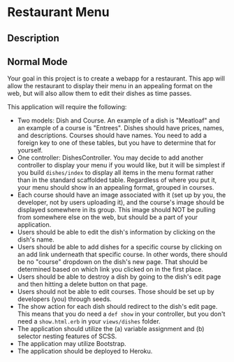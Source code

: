 # Restaurant Menu

## Description


## Normal Mode

Your goal in this project is to create a webapp for a restaurant.  This app will allow the restaurant to display their menu in an appealing format on the web, but will also allow them to edit their dishes as time passes.

This application will require the following:

* Two models: Dish and Course.  An example of a dish is "Meatloaf" and an example of a course is "Entrees".  Dishes should have prices, names, and descriptions.  Courses should have names.  You need to add a foreign key to one of these tables, but you have to determine that for yourself.
* One controller: DishesController.  You may decide to add another controller to display your menu if you would like, but it will be simplest if you build `dishes/index` to display all items in the menu format rather than in the standard scaffolded table.  Regardless of where you put it, your menu should show in an appealing format, grouped in courses.
* Each course should have an image associated with it (set up by you, the developer, not by users uploading it), and the course's image should be displayed somewhere in its group.  This image should NOT be pulling from somewhere else on the web, but should be a part of your application.
* Users should be able to edit the dish's information by clicking on the dish's name.
* Users should be able to add dishes for a specific course by clicking on an add link underneath that specific course.  In other words, there should be no "course" dropdown on the dish's new page.  That should be determined based on which link you clicked on in the first place.
* Users should be able to destroy a dish by going to the dish's edit page and then hitting a delete button on that page.
* Users should not be able to edit courses.  Those should be set up by developers (you) through seeds.
* The show action for each dish should redirect to the dish's edit page.  This means that you do need a `def show` in your controller, but you don't need a `show.html.erb` in your `views/dishes` folder.
* The application should utilize the (a) variable assignment and (b) selector nesting features of SCSS.
* The application may utilize Bootstrap.
* The application should be deployed to Heroku.
